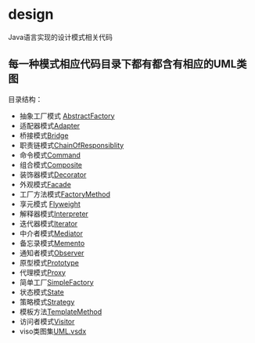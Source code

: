 # design
Java语言实现的设计模式相关代码
## 每一种模式相应代码目录下都有都含有相应的UML类图

目录结构：

 - 抽象工厂模式         [AbstractFactory](https://github.com/anLA7856/design/tree/master/src/main/java/com/blog/anla/AbstractFactory)
 - 适配器模式[Adapter](https://github.com/anLA7856/design/tree/master/src/main/java/com/blog/anla/Adapter)
 - 桥接模式[Bridge](https://github.com/anLA7856/design/tree/master/src/main/java/com/blog/anla/Bridge)
 - 职责链模式[ChainOfResponsiblity](https://github.com/anLA7856/design/tree/master/src/main/java/com/blog/anla/ChainOfResponsibility)
 - 命令模式[Command](https://github.com/anLA7856/design/tree/master/src/main/java/com/blog/anla/Command)
 - 组合模式[Composite](https://github.com/anLA7856/design/tree/master/src/main/java/com/blog/anla/Composite)
 - 装饰器模式[Decorator](https://github.com/anLA7856/design/tree/master/src/main/java/com/blog/anla/Decorator)
 - 外观模式[Facade](https://github.com/anLA7856/design/tree/master/src/main/java/com/blog/anla/Facade)
 - 工厂方法模式[FactoryMethod](https://github.com/anLA7856/design/tree/master/src/main/java/com/blog/anla/FactoryMethod)
 - 享元模式 [Flyweight](https://github.com/anLA7856/design/tree/master/src/main/java/com/blog/anla/Flyweight)
 - 解释器模式[Interpreter](https://github.com/anLA7856/design/tree/master/src/main/java/com/blog/anla/Interpreter)
 - 迭代器模式[Iterator](https://github.com/anLA7856/design/tree/master/src/main/java/com/blog/anla/Iterator)
 - 中介者模式[Mediator](https://github.com/anLA7856/design/tree/master/src/main/java/com/blog/anla/Mediator)
 - 备忘录模式[Memento](https://github.com/anLA7856/design/tree/master/src/main/java/com/blog/anla/Memento)
 - 通知者模式[Observer](https://github.com/anLA7856/design/tree/master/src/main/java/com/blog/anla/Observer)
 - 原型模式[Prototype](https://github.com/anLA7856/design/tree/master/src/main/java/com/blog/anla/Prototype)
 - 代理模式[Proxy](https://github.com/anLA7856/design/tree/master/src/main/java/com/blog/anla/Proxy)
 - 简单工厂[SimpleFactory](https://github.com/anLA7856/design/tree/master/src/main/java/com/blog/anla/SimpleFactory)
 - 状态模式[State](https://github.com/anLA7856/design/tree/master/src/main/java/com/blog/anla/State)
 - 策略模式[Strategy](https://github.com/anLA7856/design/tree/master/src/main/java/com/blog/anla/Strategy)
 - 模板方法[TemplateMethod](https://github.com/anLA7856/design/tree/master/src/main/java/com/blog/anla/TemplateMethod)
 - 访问者模式[Visitor](https://github.com/anLA7856/design/tree/master/src/main/java/com/blog/anla/Visitor)
 - viso类图集[UML.vsdx](https://github.com/anLA7856/design/blob/master/UML.vsdx)
